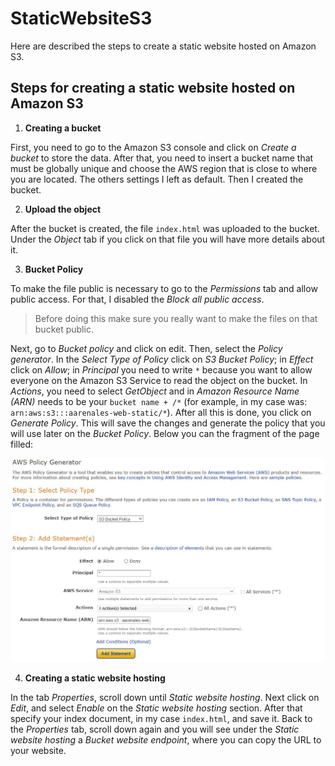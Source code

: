 # StaticWebsiteS3
Here are described the steps to create a static website hosted on Amazon S3.

## Steps for creating a static website hosted on Amazon S3

1. **Creating a bucket**

First, you need to go to the Amazon S3 console and click on *Create a bucket* to store the data. After that, you need to insert a bucket name that must be globally unique and choose the AWS region that is close to where you are located. The others settings I left as default. Then I created the bucket. 

2. **Upload the object**

After the bucket is created, the file `index.html` was uploaded to the bucket. Under the *Object* tab if you click on that file you will have more details about it.

3. **Bucket Policy**

To make the file public is necessary to go to the *Permissions* tab and allow public access.  For that, I disabled the *Block all public access*. 

> Before doing this make sure you really want to make the files on that bucket public.  

Next, go to *Bucket policy* and click on edit. Then, select the *Policy generator*. In the *Select Type of Policy* click on *S3 Bucket Policy*; in *Effect* click on *Allow*; in *Principal* you need to write `*` because you want to allow everyone on the Amazon S3 Service to read the object on the bucket. In *Actions*, you need to select *GetObject* and in *Amazon Resource Name (ARN)* needs to be your `bucket name + /*` (for example, in my case was: `arn:aws:s3:::aarenales-web-static/*`). After all this is done, you click on *Generate Policy*. This will save the changes and generate the policy that you will use later on the *Bucket Policy*. Below you can the fragment of the page filled:

![alt text](https://github.com/AmandaArenales/StaticWebsiteS3/blob/main/Policy_generetor.JPG)

4. **Creating a static website hosting**

In the tab *Properties*, scroll down until *Static website hosting*.  Next click on *Edit*, and select *Enable* on the *Static website hosting* section. After that specify your index document, in my case `index.html`, and save it. Back to the *Properties* tab, scroll down again and you will see under the *Static website hosting* a *Bucket website endpoint*, where you can copy the URL to your website.



